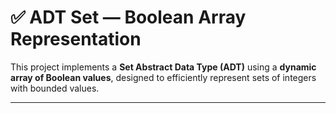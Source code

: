 # ✅ ADT Set — Boolean Array Representation

This project implements a **Set Abstract Data Type (ADT)** using a **dynamic array of Boolean values**, designed to efficiently represent sets of integers with bounded values.

---